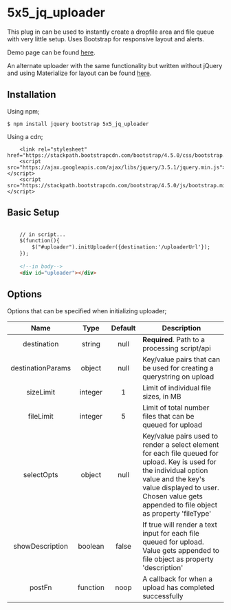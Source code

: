 # 5x5_jq_uploader

This plug in can be used to instantly create a dropfile area and file queue with very little setup. Uses Bootstrap for responsive layout and alerts.

Demo page can be found [here](https://cesperian.github.io/5x5_jq_uploader/example/index.html).

An alternate uploader with the same functionality but written without jQuery and using Materialize for layout can be found [here](https://github.com/cesperian/5x5_uploader).

## Installation

Using npm;

```
$ npm install jquery bootstrap 5x5_jq_uploader

```
Using a cdn;
```
    <link rel="stylesheet" href="https://stackpath.bootstrapcdn.com/bootstrap/4.5.0/css/bootstrap.min.css">
    <script src="https://ajax.googleapis.com/ajax/libs/jquery/3.5.1/jquery.min.js"></script>
    <script src="https://stackpath.bootstrapcdn.com/bootstrap/4.5.0/js/bootstrap.min.js"></script>
```

## Basic Setup

```html

    // in script...
    $(function(){ 
        $("#uploader").initUploader({destination:'/uploaderUrl'});
    });
    
    <!--in body-->
    <div id="uploader"></div>
```

## Options
Options that can be specified when initializing uploader;

|Name   |Type   |Default   |Description   |
|:---:|:---:|:---:|---|
|destination   |string   |null   |**Required**. Path to a processing script/api   |
| destinationParams  |object   |null   |Key/value pairs that can be used for creating a querystring on upload   |
|sizeLimit   |integer   |1   |Limit of individual file sizes, in MB    |
|fileLimit   |integer   |5   |Limit of total number files that can be queued for upload   |
|selectOpts   |object   |null   |Key/value pairs used to render a select element for each file queued for upload. Key is used for the individual option value and the key's value displayed to user. Chosen value gets appended to file object as property 'fileType'     |
|showDescription   |boolean   |false   |If true will render a text input for each file queued for upload. Value gets appended to file object as property 'description'   |
|postFn   |function   |noop   |A callback for when a upload has completed successfully    |

